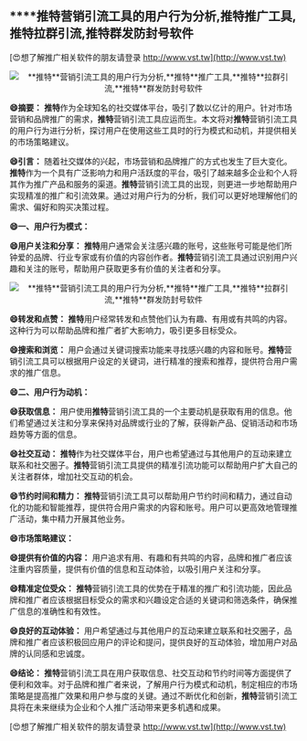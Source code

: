 ## ****推特**营销引流工具的用户行为分析,**推特**推广工具,**推特**拉群引流,**推特**群发防封号软件**

[😍想了解推广相关软件的朋友请登录 http://www.vst.tw](http://www.vst.tw)

 <center><img src="https://vst.tw/MP4/tuiguang/png/8.png" alt="**推特**营销引流工具的用户行为分析,**推特**推广工具,**推特**拉群引流,**推特**群发防封号软件"></center>

**😄摘要：**
**推特**作为全球知名的社交媒体平台，吸引了数以亿计的用户。针对市场营销和品牌推广的需求，**推特**营销引流工具应运而生。本文将对**推特**营销引流工具的用户行为进行分析，探讨用户在使用这些工具时的行为模式和动机，并提供相关的市场策略建议。

**😄引言：**
随着社交媒体的兴起，市场营销和品牌推广的方式也发生了巨大变化。**推特**作为一个具有广泛影响力和用户活跃度的平台，吸引了越来越多企业和个人将其作为推广产品和服务的渠道。**推特**营销引流工具的出现，则更进一步地帮助用户实现精准的推广和引流效果。通过对用户行为的分析，我们可以更好地理解他们的需求、偏好和购买决策过程。

**😄一、用户行为模式：**

**😄用户关注和分享：**
**推特**用户通常会关注感兴趣的账号，这些账号可能是他们所钟爱的品牌、行业专家或有价值的内容创作者。**推特**营销引流工具通过识别用户兴趣和关注的账号，帮助用户获取更多有价值的关注者和分享。

 <center><img src="https://vst.tw/MP4/tuiguang/png/8.png" alt="**推特**营销引流工具的用户行为分析,**推特**推广工具,**推特**拉群引流,**推特**群发防封号软件"></center>

**😄转发和点赞：**
**推特**用户经常转发和点赞他们认为有趣、有用或有共鸣的内容。这种行为可以帮助品牌和推广者扩大影响力，吸引更多目标受众。

**😄搜索和浏览：**
用户会通过关键词搜索功能来寻找感兴趣的内容和账号。**推特**营销引流工具可以根据用户设定的关键词，进行精准的搜索和推荐，提供符合用户需求的推广信息。

**😄二、用户行为动机：**

**😄获取信息：**
用户使用**推特**营销引流工具的一个主要动机是获取有用的信息。他们希望通过关注和分享来保持对品牌或行业的了解，获得新产品、促销活动和市场趋势等方面的信息。

**😄社交互动：**
**推特**作为社交媒体平台，用户也希望通过与其他用户的互动来建立联系和社交圈子。**推特**营销引流工具提供的精准引流功能可以帮助用户扩大自己的关注者群体，增加社交互动的机会。

**😄节约时间和精力：**
**推特**营销引流工具可以帮助用户节约时间和精力，通过自动化的功能和智能推荐，提供符合用户需求的内容和账号。用户可以更高效地管理推广活动，集中精力开展其他业务。

**😄市场策略建议：**

**😄提供有价值的内容：**
用户追求有用、有趣和有共鸣的内容，品牌和推广者应该注重内容质量，提供有价值的信息和互动体验，以吸引用户关注和分享。

**😄精准定位受众：**
**推特**营销引流工具的优势在于精准的推广和引流功能，因此品牌和推广者应该根据目标受众的需求和兴趣设定合适的关键词和筛选条件，确保推广信息的准确性和有效性。

**😄良好的互动体验：**
用户希望通过与其他用户的互动来建立联系和社交圈子，品牌和推广者应该积极回应用户的评论和提问，提供良好的互动体验，增加用户对品牌的认同感和忠诚度。

**😄结论：**
**推特**营销引流工具在用户获取信息、社交互动和节约时间等方面提供了便利和效率。对于品牌和推广者来说，了解用户行为模式和动机，制定相应的市场策略是提高推广效果和用户参与度的关键。通过不断优化和创新，**推特**营销引流工具将在未来继续为企业和个人推广活动带来更多机遇和成果。

[😍想了解推广相关软件的朋友请登录 http://www.vst.tw](http://www.vst.tw)



